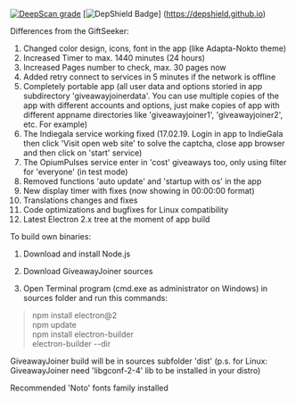 [![DeepScan grade](https://deepscan.io/api/teams/2928/projects/4373/branches/35596/badge/grade.svg)](https://deepscan.io/dashboard#view=project&tid=2928&pid=4373&bid=35596)
[![DepShield Badge](https://depshield.sonatype.org/badges/owner/repository/depshield.svg)]
(https://depshield.github.io)
 
 Differences from the GiftSeeker:

 1. Changed color design, icons, font in the app (like Adapta-Nokto theme)
 2. Increased Timer to max. 1440 minutes (24 hours)
 3. Increased Pages number to check, max. 30 pages now
 4. Added retry connect to services in 5 minutes if the network is offline
 5. Completely portable app (all user data and options storied in app subdirectory 'giveawayjoinerdata'. You can use multiple 
    copies of the app with different accounts and options, just make copies of app with different appname directories 
    like 'giveawayjoiner1', 'giveawayjoiner2', etc. For example)
 6. The Indiegala service working fixed (17.02.19. Login in app to IndieGala then click 'Visit open web site' to solve the         captcha, close app browser and then click on 'start' service)
 7. The OpiumPulses service enter in 'cost' giveaways too, only using filter for 'everyone' (in test mode)  
 8. Removed functions 'auto update' and 'startup with os' in the app
 9. New display timer with fixes (now showing in 00:00:00 format)
10. Translations changes and fixes
11. Code optimizations and bugfixes for Linux compatibility
12. Latest Electron 2.x tree at the moment of app build


  To build own binaries:

  1. Download and install Node.js
  2. Download GiveawayJoiner sources

  3. Open Terminal program (cmd.exe as administrator on Windows) in sources folder and run this commands:
  >npm install electron@2                                  
  >npm update                                 
  >npm install electron-builder                   
  >electron-builder --dir                              
  
  GiveawayJoiner build will be in sources subfolder 'dist'
  (p.s. for Linux: GiveawayJoiner need 'libgconf-2-4' lib to be installed in your distro)
  
  Recommended 'Noto' fonts family installed
